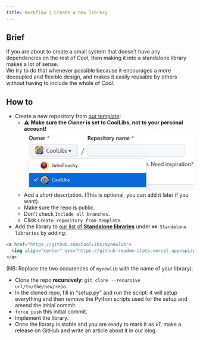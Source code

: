 ```yaml
---
title: Workflow | Create a new library
---
```


## Brief

If you are about to create a small system that doesn't have any dependencies on the rest of *Cool*, then making it into a standalone library makes a lot of sense.<br/>
We try to do that whenever possible because it encourages a more decoupled and flexible design, and makes it easily reusable by others without having to include the whole of *Cool*.

## How to

- Create a new repository from [our template](https://github.com/CoolLibs/library-template):
    - ⚠️ **Make sure the _Owner_ is set to CoolLibs, not to your personal account!**
    ![](./img/set_owner_to_coollibs.png)
    - Add a *short* description. (This is optional, you can add it later if you want).
    - Make sure the repo is public.
    - Don't check `Include all branches`.
    - Click `Create repository from template`.
- Add the library to [our list of **Standalone libraries**](https://github.com/CoolLibs/.github/edit/main/profile/README.md) under `## Standalone libraries` by adding:
```markdown
<a href="https://github.com/CoolLibs/mynewlib">
  <img align="center" src="https://github-readme-stats.vercel.app/api/pin/?username=CoolLibs&repo=mynewlib" />
</a>
```
(NB: Replace the two occurences of `mynewlib` with the name of your library).
- Clone the repo **recursively**: `git clone --recursive url/to/the/new/repo`.
- In the cloned repo, fill in "setup.py" and run the script: it will setup everything and then remove the Python scripts used for the setup and amend the initial commit.
- `force push` this initial commit.
- Implement the library.
- Once the library is stable and you are ready to mark it as *v1*, make a release on GitHub and write an article about it in our blog.